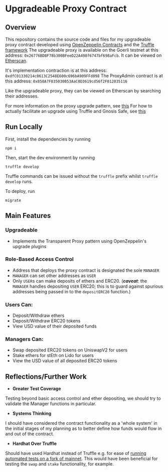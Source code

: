 # Upgradeable Proxy Contract

## Overview

This repository contains the source code and files for my upgradeable proxy contract developed using [OpenZeppelin Contracts](https://docs.openzeppelin.com/)  and the [Truffle framework](https://trufflesuite.com/blog/a-sweet-upgradeable-contract-experience-with-openzeppelin-and-truffle/)
The upgradeable proxy is available on the Goerli testnet at this address: `0x26776BDBF78b300BFeeD22A498f6747bf698aFcb`. It can be viewed on [Etherscan](https://goerli.etherscan.io/address/0x26776BDBF78b300BFeeD22A498f6747bf698aFcb).

It's implementation contraction is at this address: `0xdfC01330214c0613C2548E600c696bA909FFd098` 
The ProxyAdmin contract is at this address: `0x858A7F835030B53AaC0D3619cd56f2F012035116` 

Like the upgradeable proxy, they can be viewed on Etherscan by searching their addresses.

For more information on the proxy upgrade pattern, see [this](https://docs.openzeppelin.com/learn/upgrading-smart-contracts) 
For how to actually facilitate an upgrade using Truffle and Gnosis Safe, see [this](https://forum.openzeppelin.com/t/openzeppelin-upgrades-step-by-step-tutorial-for-truffle/3579) 

## Run Locally

First, install the dependencies by running

```
npm i
```

Then, start the dev environment by running

```
truffle develop
```

Truffle commands can be issued without the `truffle` prefix whilst `truffle develop` runs.

To deploy, run

```
migrate
```

## Main Features

### Upgradeable

- Implements the Transparent Proxy pattern using OpenZeppelin's upgrade plugins

### Role-Based Access Control

- Address that deploys the proxy contract is designated the sole `MANAGER`
- `MANAGER` can set other addresses as `USER`
- Only `USER`s can make deposits of ethers and ERC20. (**_caveat_**: the `MANAGER` handles depositing `USER` ERC20; this is to guard against spurious addresses being passed in to the `depositERC20` function.)

### Users Can:

- Deposit/Withdraw ethers
- Deposit/Withdraw ERC20 tokens
- View USD value of their deposited funds

### Managers Can:

- Swap deposited ERC20 tokens on UniswapV2 for users
- Stake ethers for stEth on Lido for users
- View the USD value of all deposited ERC20 tokens

## Reflections/Further Work

- **Greater Test Coverage** 

Testing beyond basic access control and ether depositing, we should try to validate the Manager functions in particular.

- **Systems Thinking** 

I should have considered the contract functionality as a 'whole system' in the initial stages of my planning as to better define how funds would flow in and out of the contract.

- **Hardhat Over Truffle** 

Should have used Hardhat instead of Truffle e.g. for ease of [running automated tests on a fork of mainnet](https://stackoverflow.com/questions/70965282/how-do-i-interact-with-uniswap-v2-in-a-truffle-test-suite). This would have been beneficial for testing the `swap` and `stake` functionality, for example.
